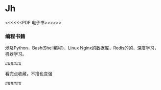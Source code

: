 # Jh #

<<<<<<PDF 电子书>>>>>>
### 编程书籍 ###



<p>涉及Python，Bash(Shell编程)，Linux 
Nginx的数据库，Redis的的，深度学习，机器学习。<p>


######<p>看完点收藏，不撸也变强<p>######

